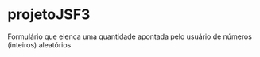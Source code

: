 # projetoJSF3
Formulário que elenca uma quantidade apontada pelo usuário de números (inteiros) aleatórios

